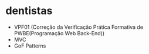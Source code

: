# dentistas
- VPF01 (Correção da Verificação Prática Formativa de PWBE(Programação Web Back-End))
- MVC
- GoF Patterns